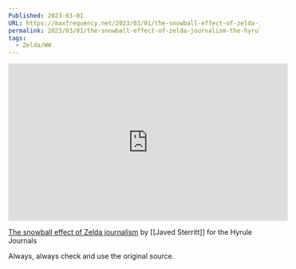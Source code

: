 ```yaml
---
Published: 2023-03-01
URL: https://maxfrequency.net/2023/03/01/the-snowball-effect-of-zelda-journalism-the-hyrule-journals/
permalink: 2023/03/01/the-snowball-effect-of-zelda-journalism-the-hyrule-journals/
tags:
  - Zelda/WW
---
```

<div class=iframe-container>
<iframe width="560" height="315" src="https://www.youtube-nocookie.com/embed/mFAlqXavXRs?si=ClHLdfOAIr5LDHVS" title="YouTube video player" frameborder="0" allow="accelerometer; autoplay; clipboard-write; encrypted-media; gyroscope; picture-in-picture; web-share" allowfullscreen></iframe>
</div>

[The snowball effect of Zelda journalism](https://youtu.be/mFAlqXavXRs) by [[Javed Sterritt]] for the Hyrule Journals

Always, always check and use the original source.